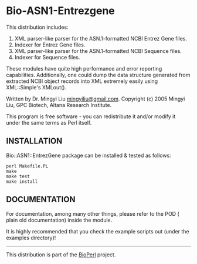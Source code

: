 Bio-ASN1-Entrezgene
===================

This distribution includes:
1. XML parser-like parser for the ASN.1-formatted NCBI Entrez Gene files.
2. Indexer for Entrez Gene files.
3. XML parser-like parser for the ASN.1-formatted NCBI Sequence files.
4. Indexer for Sequence files.

These modules have quite high performance and error reporting capabilities.
Additionally, one could dump the data structure generated from extracted
NCBI object records into XML extremely easily using XML::Simple's XMLout().

Written by Dr. Mingyi Liu <mingyiliu@gmail.com>.
Copyright (c) 2005 Mingyi Liu, GPC Biotech, Altana Research Institute.

This program is free software - you can redistribute it and/or modify
it under the same terms as Perl itself.

INSTALLATION
------------

Bio::ASN1::EntrezGene package can be installed & tested as follows:

    perl Makefile.PL
    make
    make test
    make install

DOCUMENTATION
-------------

For documentation, among many other things, please refer to the POD (
plain old documentation) inside the module.

It is highly recommended that you check the example scripts out (under
the examples directory)!

- - -

This distribution is part of the [BioPerl](http://www.bioperl.org/) project.
